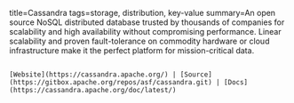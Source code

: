 title=Cassandra
tags=storage, distribution, key-value
summary=An open source NoSQL distributed database trusted by thousands of companies for scalability and high availability without compromising performance. Linear scalability and proven fault-tolerance on commodity hardware or cloud infrastructure make it the perfect platform for mission-critical data.
~~~~~~

[Website](https://cassandra.apache.org/) | [Source](https://gitbox.apache.org/repos/asf/cassandra.git) | [Docs](https://cassandra.apache.org/doc/latest/)



